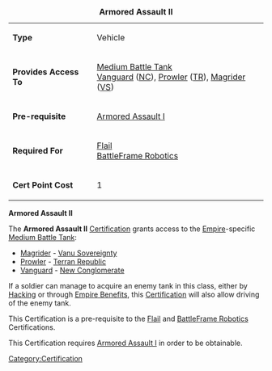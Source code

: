 <table>
<caption><strong>Armored Assault II</strong></caption>
<tbody>
<tr class="odd">
<td><p><strong>Type</strong></p></td>
<td><p>Vehicle</p></td>
</tr>
<tr class="even">
<td><p><strong>Provides Access To</strong></p></td>
<td><p><a href="Medium_Battle_Tank.md" title="wikilink">Medium Battle Tank</a><br />
<a href="Vanguard.md" title="wikilink">Vanguard</a> (<a href="New_Conglomerate.md" title="wikilink">NC</a>), <a href="Prowler.md" title="wikilink">Prowler</a> (<a href="Terran_Republic.md" title="wikilink">TR</a>), <a href="Magrider.md" title="wikilink">Magrider</a> (<a href="Vanu_Sovereignty.md" title="wikilink">VS</a>)</p></td>
</tr>
<tr class="odd">
<td><p><strong>Pre-requisite</strong></p></td>
<td><p><a href="Armored_Assault_I.md" title="wikilink">Armored Assault I</a></p></td>
</tr>
<tr class="even">
<td><p><strong>Required For</strong></p></td>
<td><p><a href="Flail.md" title="wikilink">Flail</a><br />
<a href="BattleFrame_Robotics.md" title="wikilink">BattleFrame Robotics</a></p></td>
</tr>
<tr class="odd">
<td><p><strong>Cert Point Cost</strong></p></td>
<td><p>1</p></td>
</tr>
</tbody>
</table>

**Armored Assault II**

The **Armored Assault II** [Certification](Certification.md)
grants access to the [Empire](Empire.md)-specific [Medium Battle
Tank](Medium_Battle_Tank.md):

- [Magrider](Magrider.md) - [Vanu
  Sovereignty](Vanu_Sovereignty.md)
- [Prowler](Prowler.md) - [Terran
  Republic](Terran_Republic.md)
- [Vanguard](Vanguard.md) - [New
  Conglomerate](New_Conglomerate.md)

If a soldier can manage to acquire an enemy tank in this class, either
by [Hacking](Hack.md) or through [Empire
Benefits](Empire_Benefit.md), this
[Certification](Certification.md) will also allow driving of the
enemy tank.

This Certification is a pre-requisite to the
[Flail](</Flail_(Certification)>) and [BattleFrame
Robotics](</BFR_(Certification)>) Certifications.

This Certification requires [Armored Assault
I](Armored_Assault_I.md) in order to be obtainable.

[Category:Certification](Category:Certification.md)
